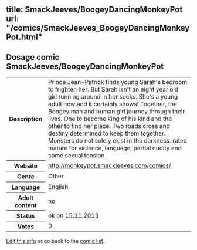 title: SmackJeeves/BoogeyDancingMonkeyPot
url: "/comics/SmackJeeves_BoogeyDancingMonkeyPot.html"
---
Dosage comic SmackJeeves/BoogeyDancingMonkeyPot
-----------------------------------------

<p id="msg"></p>
<script type="text/javascript">
if (window.location.search === '?edit_info_mail=sent_ok') {
  var elem = document.getElementById("msg");
  elem.innerHTML = 'Edited information sucessfully sent for review, which is usually done daily. Thanks!';
  elem.className = 'ok';
}
</script>
<table class="comicinfo">
<tr>
<th>Description</th><td>Prince Jean-Patrick finds young Sarah's bedroom to frighten her. But Sarah isn't an eight year old girl running around in her socks. She's a young adult now and it certainly shows! Together, the Boogey man and human girl journey through their lives. One to become king of his kind and the other to find her place. Two roads cross and destiny determined to keep them together. Monsters do not solely exist in the darkness. rated mature for violence, language, partial nudity and some sexual tension</td>
</tr>
<tr>
<th>Website</th><td><a href="http://monkeypot.smackjeeves.com/comics/">http://monkeypot.smackjeeves.com/comics/</a></td>
</tr>
<tr>
<th>Genre</th><td>Other</td>
</tr>
<tr>
<th>Language</th><td>English</td>
</tr>
<tr>
<th>Adult content</th><td>no</td>
</tr>
<tr>
<th>Status</th><td>ok on 15.11.2013</td>
</tr>
<tr>
<th>Votes</th><td>0</td>
</tr>
</table>

[Edit this info](SmackJeeves_BoogeyDancingMonkeyPot_edit.html) or go back to the [comic list](../comic-index.html).
